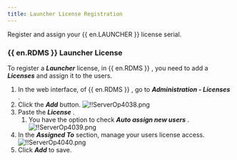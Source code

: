 ```yaml
---
title: Launcher License Registration
---
```

Register and assign your {{ en.LAUNCHER }} license serial. 

### {{ en.RDMS }} Launcher License 

To register a ***Launcher*** license, in {{ en.RDMS }} , you need to add a ***Licenses*** and assign it to the users. 

1. In the web interface, of {{ en.RDMS }} , go to ***Administration - Licenses*** . 
1. Click the ***Add*** button. 
![!!ServerOp4038.png](https://webdevolutions.azureedge.net/docs/en/server/ServerOp4038.png) 
1. Paste the ***License*** . 
    1. You have the option to check ***Auto assign new users*** . 
![!!ServerOp4039.png](https://webdevolutions.azureedge.net/docs/en/server/ServerOp4039.png) 
1. In the ***Assigned To*** section, manage your users license access. 
![!!ServerOp4040.png](https://webdevolutions.azureedge.net/docs/en/server/ServerOp4040.png) 
1. Click ***Add*** to save. 

